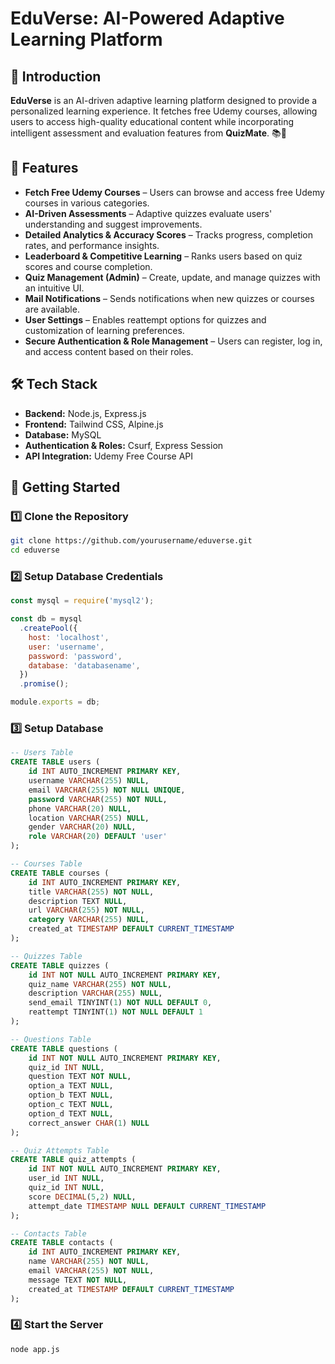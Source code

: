 # EduVerse: AI-Powered Adaptive Learning Platform  

## 🚀 Introduction  
**EduVerse** is an AI-driven adaptive learning platform designed to provide a personalized learning experience. It fetches free Udemy courses, allowing users to access high-quality educational content while incorporating intelligent assessment and evaluation features from **QuizMate**. 📚🚀  

## 🎯 Features  
- **Fetch Free Udemy Courses** – Users can browse and access free Udemy courses in various categories.  
- **AI-Driven Assessments** – Adaptive quizzes evaluate users' understanding and suggest improvements.  
- **Detailed Analytics & Accuracy Scores** – Tracks progress, completion rates, and performance insights.  
- **Leaderboard & Competitive Learning** – Ranks users based on quiz scores and course completion.  
- **Quiz Management (Admin)** – Create, update, and manage quizzes with an intuitive UI.  
- **Mail Notifications** – Sends notifications when new quizzes or courses are available.  
- **User Settings** – Enables reattempt options for quizzes and customization of learning preferences.  
- **Secure Authentication & Role Management** – Users can register, log in, and access content based on their roles.  

## 🛠️ Tech Stack  
- **Backend:** Node.js, Express.js  
- **Frontend:** Tailwind CSS, Alpine.js  
- **Database:** MySQL  
- **Authentication & Roles:** Csurf, Express Session  
- **API Integration:** Udemy Free Course API  

## 🚀 Getting Started  

### 1️⃣ Clone the Repository  
```sh  
git clone https://github.com/yourusername/eduverse.git  
cd eduverse  
```

### 2️⃣ Setup Database Credentials  
```js  
const mysql = require('mysql2');  

const db = mysql  
  .createPool({  
    host: 'localhost',  
    user: 'username',  
    password: 'password',  
    database: 'databasename',  
  })  
  .promise();  

module.exports = db;  
```

### 3️⃣ Setup Database  
```sql  
-- Users Table  
CREATE TABLE users (  
    id INT AUTO_INCREMENT PRIMARY KEY,  
    username VARCHAR(255) NULL,  
    email VARCHAR(255) NOT NULL UNIQUE,  
    password VARCHAR(255) NOT NULL,  
    phone VARCHAR(20) NULL,  
    location VARCHAR(255) NULL,  
    gender VARCHAR(20) NULL,  
    role VARCHAR(20) DEFAULT 'user'  
);

-- Courses Table  
CREATE TABLE courses (  
    id INT AUTO_INCREMENT PRIMARY KEY,  
    title VARCHAR(255) NOT NULL,  
    description TEXT NULL,  
    url VARCHAR(255) NOT NULL,  
    category VARCHAR(255) NULL,  
    created_at TIMESTAMP DEFAULT CURRENT_TIMESTAMP  
);

-- Quizzes Table  
CREATE TABLE quizzes (  
    id INT NOT NULL AUTO_INCREMENT PRIMARY KEY,  
    quiz_name VARCHAR(255) NOT NULL,  
    description VARCHAR(255) NULL,  
    send_email TINYINT(1) NOT NULL DEFAULT 0,  
    reattempt TINYINT(1) NOT NULL DEFAULT 1  
);

-- Questions Table  
CREATE TABLE questions (  
    id INT NOT NULL AUTO_INCREMENT PRIMARY KEY,  
    quiz_id INT NULL,  
    question TEXT NOT NULL,  
    option_a TEXT NULL,  
    option_b TEXT NULL,  
    option_c TEXT NULL,  
    option_d TEXT NULL,  
    correct_answer CHAR(1) NULL  
);

-- Quiz Attempts Table  
CREATE TABLE quiz_attempts (  
    id INT NOT NULL AUTO_INCREMENT PRIMARY KEY,  
    user_id INT NULL,  
    quiz_id INT NULL,  
    score DECIMAL(5,2) NULL,  
    attempt_date TIMESTAMP NULL DEFAULT CURRENT_TIMESTAMP  
);

-- Contacts Table
CREATE TABLE contacts (
    id INT AUTO_INCREMENT PRIMARY KEY,
    name VARCHAR(255) NOT NULL,
    email VARCHAR(255) NOT NULL,
    message TEXT NOT NULL,
    created_at TIMESTAMP DEFAULT CURRENT_TIMESTAMP
);
```

### 4️⃣ Start the Server  
```sh  
node app.js  
```

